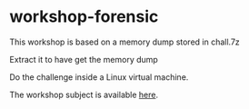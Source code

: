 # workshop-forensic

This workshop is based on a memory dump stored in chall.7z

Extract it to have get the memory dump

Do the challenge inside a Linux virtual machine.

The workshop subject is available [here](https://forms.gle/fcF5H9uAXia8KJzx5).
